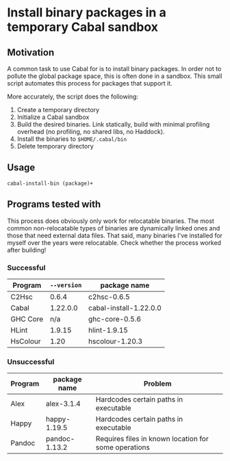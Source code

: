 Install binary packages in a temporary Cabal sandbox
====================================================



Motivation
----------

A common task to use Cabal for is to install binary packages. In order not to
pollute the global package space, this is often done in a sandbox. This small
script automates this process for packages that support it.

More accurately, the script does the following:

1. Create a temporary directory
2. Initialize a Cabal sandbox
3. Build the desired binaries. Link statically, build with minimal profiling
   overhead (no profiling, no shared libs, no Haddock).
4. Install the binaries to `$HOME/.cabal/bin`
5. Delete temporary directory

Usage
-----

`cabal-install-bin (package)+`



Programs tested with
--------------------

This process does obviously only work for relocatable binaries. The most common
non-relocatable types of binaries are dynamically linked ones and those that
need external data files. That said, many binaries I've installed for myself
over the years were relocatable. Check whether the process worked after
building!

### Successful

Program   | `--version` | package name
----------|-------------|-------------
C2Hsc     | 0.6.4       | c2hsc-0.6.5
Cabal     | 1.22.0.0    | cabal-install-1.22.0.0
GHC Core  | n/a         | ghc-core-0.5.6
HLint     | 1.9.15      | hlint-1.9.15
HsColour  | 1.20        | hscolour-1.20.3

### Unsuccessful

Program   | package name  | Problem
----------|---------------|-----------------------------------------------------
Alex      | alex-3.1.4    | Hardcodes certain paths in executable
Happy     | happy-1.19.5  | Hardcodes certain paths in executable
Pandoc    | pandoc-1.13.2 | Requires files in known location for some operations

